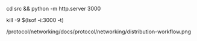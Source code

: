 

cd src && python -m http.server 3000

kill -9 $(lsof -i:3000 -t)

/protocol/networking/docs/protocol/networking/distribution-workflow.png